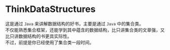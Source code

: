 # ThinkDataStructures
这是通过 `Java` 来讲解数据结构的好书，主要是通过 `Java` 中的集合类。  
不仅能熟悉集合框架，还能学到其中蕴含的数据结构，比只讲集合类的文章强，又比只讲数据结构的书更具实际性。  
不过，前提是你已经使用了集合类一段时间。
